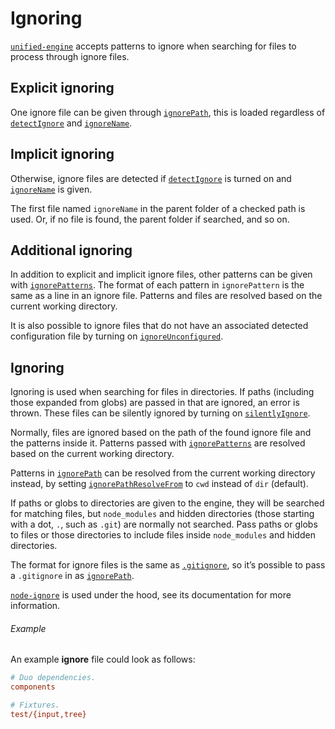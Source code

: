 # Ignoring

[`unified-engine`][api] accepts patterns to ignore when searching for files to
process through ignore files.

## Explicit ignoring

One ignore file can be given through [`ignorePath`][ignore-path], this is loaded
regardless of [`detectIgnore`][detect-ignore] and [`ignoreName`][ignore-name].

## Implicit ignoring

Otherwise, ignore files are detected if [`detectIgnore`][detect-ignore] is
turned on and [`ignoreName`][ignore-name] is given.

The first file named `ignoreName` in the parent folder of a checked path is
used.
Or, if no file is found, the parent folder if searched, and so on.

## Additional ignoring

In addition to explicit and implicit ignore files, other patterns can be given
with [`ignorePatterns`][ignore-patterns].
The format of each pattern in `ignorePattern` is the same as a line in an ignore
file.
Patterns and files are resolved based on the current working directory.

It is also possible to ignore files that do not have an associated detected
configuration file by turning on [`ignoreUnconfigured`][ignore-unconfigured].

## Ignoring

Ignoring is used when searching for files in directories.
If paths (including those expanded from globs) are passed in that are ignored,
an error is thrown.
These files can be silently ignored by turning on
[`silentlyIgnore`][silently-ignore].

Normally, files are ignored based on the path of the found ignore file and the
patterns inside it.
Patterns passed with [`ignorePatterns`][ignore-patterns] are resolved based on
the current working directory.

Patterns in [`ignorePath`][ignore-path] can be resolved from the current working
directory instead, by setting
[`ignorePathResolveFrom`][ignore-path-resolve-from] to `cwd` instead of `dir`
(default).

If paths or globs to directories are given to the engine, they will be searched
for matching files, but `node_modules` and hidden directories (those starting
with a dot, `.`, such as `.git`) are normally not searched.
Pass paths or globs to files or those directories to include files inside
`node_modules` and hidden directories.

The format for ignore files is the same as [`.gitignore`][gitignore], so it’s
possible to pass a `.gitignore` in as [`ignorePath`][ignore-path].

[`node-ignore`][node-ignore] is used under the hood, see its documentation
for more information.

###### Example

An example **ignore** file could look as follows:

```ini
# Duo dependencies.
components

# Fixtures.
test/{input,tree}
```

<!-- Definitions -->

[api]: ../readme.md#api

[detect-ignore]: options.md#optionsdetectignore

[ignore-name]: options.md#optionsignorename

[ignore-path]: options.md#optionsignorepath

[ignore-patterns]: options.md#optionsignorepatterns

[ignore-unconfigured]: options.md#optionsignoreunconfigured

[ignore-path-resolve-from]: options.md#optionsignorepathresolvefrom

[silently-ignore]: options.md#optionssilentlyignore

[gitignore]: https://git-scm.com/docs/gitignore

[node-ignore]: https://github.com/kaelzhang/node-ignore
